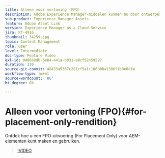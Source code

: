 ```yaml
---
title: Alleen voor vertoning (FPO)
description: Adobe Experience Manager-middelen kunnen nu door ontwerpers en creatieve gebruikers worden gebruikt in hun favoriete Adobe Creative Cloud-bureaubladtoepassingen. De Adobe Asset Link-extensie voor Adobe Creative Cloud Enterprise breidt de mogelijkheid uit om metagegevens van AEM-elementen te zoeken en te zoeken, te sorteren, voor te vertonen, te uploaden, te controleren, te wijzigen, in te checken en weer te geven in Creative Cloud-gereedschappen, zoals Adobe Photoshop, InDesign en Illustrator.
sub-product: Experience Manager Assets
feature: Adobe Asset Link
version: Experience Manager as a Cloud Service
jira: KT-4916
thumbnail: 34259.jpg
topic: Content Management
role: User
level: Intermediate
doc-type: Feature Video
exl-id: 940608db-6e84-441a-b031-e8cf52459597
duration: 230
source-git-commit: 48433a5367c281cf5a1c106b08a1306f1b0e8ef4
workflow-type: tm+mt
source-wordcount: '86'
ht-degree: 0%

---
```


# Alleen voor vertoning (FPO){#for-placement-only-rendition}

Ontdek hoe u een FPO-uitvoering (For Placement Only) voor AEM-elementen kunt maken en gebruiken.

>[!VIDEO](https://video.tv.adobe.com/v/34259?quality=12&learn=on)
